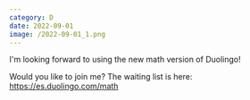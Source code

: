 ```yaml
--- 
category: D 
date: 2022-09-01 
image: /2022-09-01_1.png 
--- 
```


I'm looking forward to using the new math version of Duolingo!

Would you like to join me? The waiting list is here: https://es.duolingo.com/math